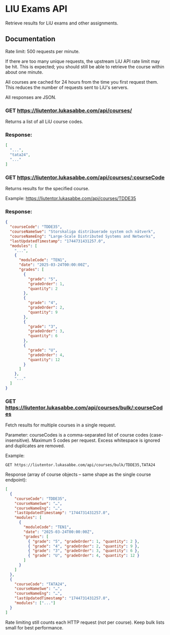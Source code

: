 # LIU Exams API

Retrieve results for LiU exams and other assignments.

## Documentation

Rate limit: 500 requests per minute.

If there are too many unique requests, the upstream LiU API rate limit may be hit. This is expected; you should still be able to retrieve the course within about one minute.

All courses are cached for 24 hours from the time you first request them. This reduces the number of requests sent to LiU's servers.

All responses are JSON.

### GET https://liutentor.lukasabbe.com/api/courses/

Returns a list of all LiU course codes.

### Response:

```json
[
  "...",
  "tata24",
  "..."
]
```

### GET https://liutentor.lukasabbe.com/api/courses/:courseCode

Returns results for the specified course.

Example: https://liutentor.lukasabbe.com/api/courses/TDDE35

### Response:

```json
{
  "courseCode": "TDDE35",
  "courseNameSwe": "Storskaliga distribuerade system och nätverk",
  "courseNameEng": "Large-Scale Distributed Systems and Networks",
  "lastUpdatedTimestamp": "1744731431257.0",
  "modules": [
    "...",
    {
      "moduleCode": "TEN1",
      "date": "2025-03-24T00:00:00Z",
      "grades": [
        {
          "grade": "5",
          "gradeOrder": 1,
          "quantity": 2
        },
        {
          "grade": "4",
          "gradeOrder": 2,
          "quantity": 9
        },
        {
          "grade": "3",
          "gradeOrder": 3,
          "quantity": 6
        },
        {
          "grade": "U",
          "gradeOrder": 4,
          "quantity": 12
        }
      ]
    },
    "..."
  ]
}
```

### GET https://liutentor.lukasabbe.com/api/courses/bulk/:courseCodes

Fetch results for multiple courses in a single request.

Parameter: courseCodes is a comma-separated list of course codes (case-insensitive). Maximum 5 codes per request. Excess whitespace is ignored and duplicates are removed.

Example:
```
GET https://liutentor.lukasabbe.com/api/courses/bulk/TDDE35,TATA24
```

Response (array of course objects – same shape as the single course endpoint):
```json
[
  {
    "courseCode": "TDDE35",
    "courseNameSwe": "…",
    "courseNameEng": "…",
    "lastUpdatedTimestamp": "1744731431257.0",
    "modules": [
      {
        "moduleCode": "TEN1",
        "date": "2025-03-24T00:00:00Z",
        "grades": [
          { "grade": "5", "gradeOrder": 1, "quantity": 2 },
          { "grade": "4", "gradeOrder": 2, "quantity": 9 },
          { "grade": "3", "gradeOrder": 3, "quantity": 6 },
          { "grade": "U", "gradeOrder": 4, "quantity": 12 }
        ]
      }
    ]
  },
  {
    "courseCode": "TATA24",
    "courseNameSwe": "…",
    "courseNameEng": "…",
    "lastUpdatedTimestamp": "1744731431257.0",
    "modules": ["..."]
  }
]
```

Rate limiting still counts each HTTP request (not per course). Keep bulk lists small for best performance.

